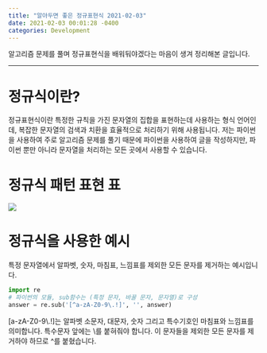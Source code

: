 ```yaml
---
title: "알아두면 좋은 정규표현식 2021-02-03"
date: 2021-02-03 00:01:28 -0400
categories: Development
---
```


알고리즘 문제를 풀며 정규표현식을 배워둬야겠다는 마음이 생겨 정리해본 글입니다.
<hr>

# 정규식이란?
정규표현식이란 특정한 규칙을 가진 문자열의 집합을 표현하는데 사용하는 형식 언어인데, 복잡한 문자열의 검색과 치환을 효율적으로 처리하기 위해 사용됩니다.
저는 파이썬을 사용하여 주로 알고리즘 문제를 풀기 때문에 파이썬을 사용하여 글을 작성하지만, 파이썬 뿐만 아니라 문자열을 처리하는 모든 곳에서 사용할 수 있습니다.

# 정규식 패턴 표현 표
![](https://media.vlpt.us/images/ash3767/post/2ade2259-c08c-49b6-a259-57f33d241e9e/%E1%84%89%E1%85%B3%E1%84%8F%E1%85%B3%E1%84%85%E1%85%B5%E1%86%AB%E1%84%89%E1%85%A3%E1%86%BA%202020-02-26%20%E1%84%8B%E1%85%A9%E1%84%92%E1%85%AE%208.27.25.png)

# 정규식을 사용한 예시 
특정 문자열에서 알파벳, 숫자, 마침표, 느낌표를 제외한 모든 문자를 제거하는 예시입니다.
```python
import re
# 파이썬의 모듈, sub함수는 (특정 문자, 바꿀 문자, 문자열)로 구성
answer = re.sub('[^a-zA-Z0-9\.!]', '', answer)
```
[a-zA-Z0-9\\.!]는 알파벳 소문자, 대문자, 숫자 그리고 특수기호인 마침표와 느낌표를 의미합니다. 특수문자 앞에는 \를 붙혀줘야 합니다.
이 문자들을 제외한 모든 문자를 제거하야 하므로 ^를 붙혔습니다. 
